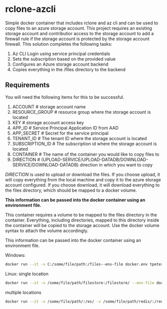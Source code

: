 # rclone-azcli

Simple docker container that includes rclone and az cli and can be used to copy files to an azure storage account. This project requires an existing storage account and contributior access to the storage account to add a firewall rule if the storage account is protected by the storage account firewall. This solution completes the following tasks:

1. Az CLI Login using service principal credentials
2. Sets the subscription based on the provided value
3. Configures an Azure storage account backend
4. Copies everything in the /files directory to the backend

## Requirements

You will need the following items for this to be successful.

1. ACCOUNT # storage account name
2. RESOURCE_GROUP # resource group where the storage account is located
3. KEY # storage account access key
4. APP_ID # Service Principal Application ID from AAD
5. APP_SECRET # Secret for the service principal
6. TENANT_ID # The tenant ID where the storage account is located
7. SUBSCRIPTION_ID # The subscription id where the storage account is located
8. CONTAINER # The name of the container you would like to copy files to
9. DIRECTION # (UPLOAD-SERVICE/UPLOAD-DATADB/DOWNLOAD-SERVICE/DOWNLOAD-DATADB) direction in which you want to copy

*DIRECTION* is used to upload or download the files. If you choose upload, it will copy everything from the local machine and copy it to the azure storage account configured. If you choose download, it will download everything to the files directory, which should be mapped to a docker volume.

**This information can be passed into the docker container using an environment file.**

This container requires a volume to be mapped to the files directory in the container. Everything, including directories, mapped to this directory inside the container will be copied to the storage account. Use the docker volume syntax to attach the volume accordingly.

This information can be passed into the docker container using an environment file.

Windows:
```bash
docker run --it -v C:/some/file/path:/files--env-file docker.env tpeterson66/rclone-azcli "bash copy.sh"
```

Linux:
single location
```bash
docker run --it -v /some/file/path/filestore:/filestore/ --env-file docker.env tpeterson66/rclone-azcli bash copy.sh
```
multiple locations
```bash
docker run --it -v /some/file/path/:/es/ -v /some/file/path/redis/:/redis/ --env-file docker.env tpeterson66/rclone-azcli bash copy.sh
```
